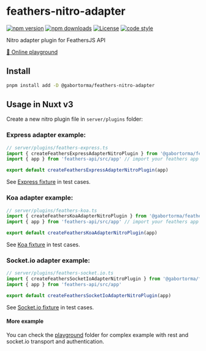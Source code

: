 # feathers-nitro-adapter

[![npm version][npm-version-src]][npm-version-href]
[![npm downloads][npm-downloads-src]][npm-downloads-href]
[![License][license-src]][license-href]
[![code style][code-style-src]][code-style-href]

Nitro adapter plugin for FeathersJS API

[🏀 Online playground](https://stackblitz.com/github/gabortorma/feathers-nitro-adapter?file=playground%2Fapp.vue)

## Install

```bash
pnpm install add -D @gabortorma/feathers-nitro-adapter
```

## Usage in Nuxt v3

Create a new nitro plugin file in `server/plugins` folder:

### Express adapter example:

```ts
// server/plugins/feathers-express.ts
import { createFeathersExpressAdapterNitroPlugin } from '@gabortorma/feathers-nitro-adapter'
import { app } from 'feathers-api/src/app' // import your feathers app from workspace

export default createFeathersExpressAdapterNitroPlugin(app)
```

See [Express fixture](./test/fixtures/express/) in test cases.

### Koa adapter example:

```ts
// server/plugins/feathers-koa.ts
import { createFeathersKoaAdapterNitroPlugin } from '@gabortorma/feathers-nitro-adapter'
import { app } from 'feathers-api/src/app' // import your feathers app from workspace

export default createFeathersKoaAdapterNitroPlugin(app)
```

See [Koa fixture](./test/fixtures/koa/) in test cases.

### Socket.io adapter example:

```ts
// server/plugins/feathers-socket.io.ts
import { createFeathersSocketIoAdapterNitroPlugin } from '@gabortorma/feathers-nitro-adapter'
import { app } from 'feathers-api/src/app'

export default createFeathersSocketIoAdapterNitroPlugin(app)
```

See [Socket.io fixture](./test/fixtures/socket.io/) in test cases.

#### More example

You can check the [playground](./playground) folder for complex example with rest and socket.io transport and authentication.

<!-- Badges -->

[npm-version-src]: https://img.shields.io/npm/v/@gabortorma/feathers-nitro-adapter/latest.svg?style=flat&colorA=18181B&colorB=28CF8D
[npm-version-href]: https://npmjs.com/package/@gabortorma/feathers-nitro-adapter
[npm-downloads-src]: https://img.shields.io/npm/dm/@gabortorma/feathers-nitro-adapter.svg?style=flat&colorA=18181B&colorB=28CF8D
[npm-downloads-href]: https://npmjs.com/package/@gabortorma/feathers-nitro-adapter
[license-src]: https://img.shields.io/npm/l/@gabortorma/feathers-nitro-adapter.svg?style=flat&colorA=18181B&colorB=28CF8D
[license-href]: https://npmjs.com/package/@gabortorma/feathers-nitro-adapter
[code-style-src]: https://antfu.me/badge-code-style.svg
[code-style-href]: https://github.com/gabortorma/antfu-eslint-config
